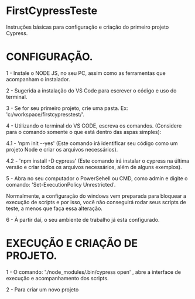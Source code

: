 # FirstCypressTeste
Instruções básicas para configuração e criação do primeiro projeto Cypress.

# CONFIGURAÇÃO.

1 - Instale o NODE JS, no seu PC, assim como as ferramentas que acompanham o instalador.

2 - Sugerida a instalação do VS Code para escrever o código e uso do terminal.

3 - Se for seu primeiro projeto, crie uma pasta. Ex: 'c:/workspace/firstcypresstest/'.

4 - Utilizando o terminal do VS CODE, escreva os comandos. (Considere para o comando somente o que está dentro das aspas simples):

  4.1 - 'npm init --yes'   (Este comando irá identificar seu código como um projeto Node e criar os arquivos necessários).
  
  4.2 - 'npm install -D cypress'  (Este comando irá instalar o cypress na última versão e criar todos os arquivos necessários, além de alguns exemplos).
  
5 - Abra no seu computador o PowerSehell ou CMD, como admin e digite o comando: 'Set-ExecutionPolicy Unrestricted'. 

  Normalmente, a configuração do windows vem preparada para bloquear a execução de scripts e por isso, você não conseguirá rodar seus scripts de teste, a menos que faça essa alteração.
  
6 - À partir daí, o seu ambiente de trabalho já esta configurado.

# EXECUÇÃO E CRIAÇÃO DE PROJETO.

1 - O comando: './node_modules/.bin/cypress open' , abre a interface de execução e acompanhamento dos scripts.

2 - Para criar um novo projeto
